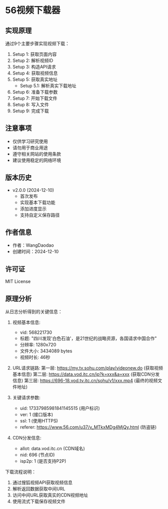 # 56视频下载器



## 实现原理

通过9个主要步骤实现视频下载：

1. Setup 1: 获取页面内容
2. Setup 2: 解析视频ID
3. Setup 3: 构造API请求
4. Setup 4: 获取视频信息
5. Setup 5: 获取真实地址
   - Setup 5.1: 解析真实下载地址
6. Setup 6: 准备下载参数
7. Setup 7: 开始下载文件
8. Setup 8: 写入文件
9. Setup 9: 完成下载

## 注意事项

- 仅供学习研究使用
- 请勿用于商业用途
- 遵守相关网站的使用条款
- 建议使用稳定的网络环境

## 版本历史

- v2.0.0 (2024-12-10)
  - 首次发布
  - 实现基本下载功能
  - 添加进度显示
  - 支持自定义保存路径

## 作者信息

- 作者：WangDaodao
- 创建时间：2024-12-10

## 许可证

MIT License




## 原理分析


从日志分析得到的关键信息：
1. 视频基本信息:
   - vid: 568221730
   - 标题: "四川发现'白色石油'，是21世纪的战略资源，各国请求中国合作"
   - 分辨率: 1280x720
   - 文件大小: 3434089 bytes
   - 视频时长: 46秒

2. URL请求链路:
   第一层: https://my.tv.sohu.com/play/videonew.do (获取视频基本信息)
   第二层: https://data.vod.itc.cn/ip?k=xxx&a=xxx (获取CDN分发信息)
   第三层: https://696-18.vod.tv.itc.cn/sohu/v1/xxx.mp4 (最终的视频文件地址)

3. 关键请求参数:
   - uid: 17337985981841145515 (用户标识)
   - ver: 1 (接口版本)
   - ssl: 1 (使用HTTPS)
   - referer: https://www.56.com/u37/v_MTkxMDg4MjQy.html (防盗链)

4. CDN分发信息:
   - allot: data.vod.itc.cn (CDN域名)
   - nid: 696 (节点ID)
   - isp2p: 1 (是否支持P2P)

下载流程说明：
1. 通过搜狐视频API获取视频信息
2. 解析返回数据获取中间URL
3. 访问中间URL获取真实的CDN视频地址
4. 使用流式下载保存视频文件
